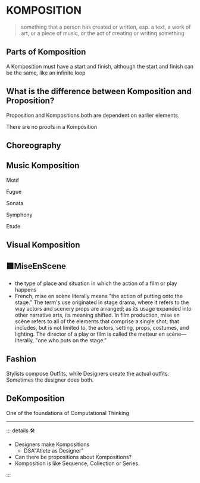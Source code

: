 # KOMPOSITION

> something that a person has created or written, esp. a text, a work of art, or a piece of music, or the act of creating or writing something

## Parts of Komposition

A Komposition must have a start and finish, although the start and finish can be the same, like an infinite loop

## What is the difference between Komposition and Proposition?

Proposition and Kompositions both are dependent on earlier elements.

There are no proofs in a Komposition

## Choreography

## Music Komposition

Motif

Fugue

Sonata

Symphony

Etude

## Visual Komposition

## 🟩<ekos>MiseEnScene</ekos>

- the type of place and situation in which the action of a film or play happens
- French, mise en scène literally means "the action of putting onto the stage." The term's use originated in stage drama, where it refers to the way actors and scenery props are arranged; as its usage expanded into other narrative arts, its meaning shifted. In film production, mise en scène refers to all of the elements that comprise a single shot; that includes, but is not limited to, the actors, setting, props, costumes, and lighting. The director of a play or film is called the metteur en scène—literally, "one who puts on the stage."

## Fashion

Stylists compose Outfits, while Designers create the actual outfits. Sometimes the designer does both.

## DeKomposition

One of the foundations of Computational Thinking

---

<!-- =================================================== -->
<!-- =================================================== -->
<!-- =================================================== -->
<!-- =================================================== -->
<!-- =================================================== -->
::: details 🛠

- Designers make Kompositions
    - DSA\"Atlete as Designer"
- Can there be propositions about Kompositions?
- Komposition is like Sequence, Collection or Series.

:::
